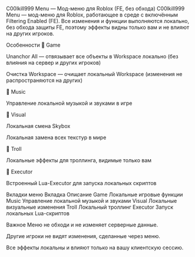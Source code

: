 C00lkill999 Menu — Мод-меню для Roblox (FE, без обхода)
C00lkill999 Menu — мод-меню для Roblox, работающее в среде с включённым Filtering Enabled (FE). Все изменения и функции выполняются локально, без обхода защиты FE, поэтому эффекты видны только вам и не влияют на других игроков.

Особенности
🔹 Game

Unanchor All — отвязывает все объекты в Workspace локально (без влияния на сервер и других игроков)

Очистка Workspace — очищает локальный Workspace (изменения не распространяются на других)

🔹 Music

Управление локальной музыкой и звуками в игре

🔹 Visual

Локальная смена Skybox

Локальная замена всех текстур в мире

🔹 Troll

Локальные эффекты для троллинга, видимые только вам

🔹 Executor

Встроенный Lua-Executor для запуска локальных скриптов

Вкладки меню
Вкладка	Описание
Game	Локальные игровые функции
Music	Управление локальной музыкой и звуками
Visual	Локальные визуальные изменения
Troll	Локальный троллинг
Executor	Запуск локальных Lua-скриптов

Важное
Меню не обходи и не изменяет серверные данные.

Другие игроки не видят изменения, сделанные через меню.

Все эффекты локальны и влияют только на вашу клиентскую сессию.
